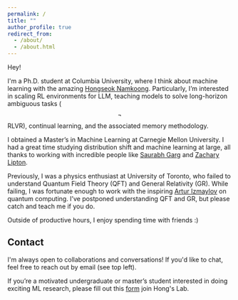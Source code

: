 ```yaml
---
permalink: /
title: ""
author_profile: true
redirect_from:
  - /about/
  - /about.html
---
```


Hey!

I'm a Ph.D. student at Columbia University, where I think about machine learning with the amazing [Hongseok Namkoong](https://hsnamkoong.github.io/).
Particularly, I’m interested in scaling RL environments for LLM, teaching models to solve long-horizon ambiguous tasks ($$\neg$$ RLVR),  continual learning, and the associated memory methodology.

I obtained a Master’s in Machine Learning at Carnegie Mellon University.
I had a great time studying distribution shift and machine learning at large, all thanks to working with incredible people like [Saurabh Garg](https://saurabhgarg1996.github.io/) and [Zachary Lipton](https://www.zacharylipton.com/).

Previously, I was a physics enthusiast at University of Toronto, who failed to understand Quantum Field Theory (QFT) and General Relativity (GR).
While failing, I was fortunate enough to work with the inspiring [Artur Izmaylov](https://www.utsc.utoronto.ca/~aizmaylov/index.html) on quantum computing.
I’ve postponed understanding QFT and GR, but please catch and teach me if you do.

Outside of productive hours, I enjoy spending time with friends :)

## Contact

I'm always open to collaborations and conversations!
If you'd like to chat, feel free to reach out by email (see top left).

If you’re a motivated undergraduate or master’s student interested in doing exciting ML research, please fill out this [form](https://docs.google.com/forms/d/e/1FAIpQLSe2h_h4rEn1dMzTfs7BKPsxPwvabkqm7I-RkBXv3eI9P41weA/viewform) join Hong's Lab.
